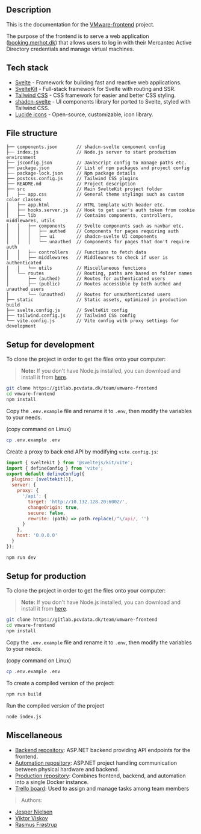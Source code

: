 ## Description

This is the documentation for the [VMware-frontend](https://gitlab.pcvdata.dk/team/vmware-frontend) project.

The purpose of the frontend is to serve a web application ([booking.merhot.dk](https://booking.merhot.dk/)) that allows users to log in with their Mercantec Active Directory credentials and manage virtual machines.

## Tech stack

- [Svelte](https://svelte.dev/) - Framework for building fast and reactive web applications.
- [SvelteKit](https://kit.svelte.dev/) - Full-stack framework for Svelte with routing and SSR.
- [Tailwind CSS](https://tailwindcss.com/) - CSS framework for easier and better CSS styling.
- [shadcn-svelte](https://www.shadcn-svelte.com/) - UI components library for ported to Svelte, styled with Tailwind CSS.
- [Lucide icons](https://lucide.dev/) - Open-source, customizable, icon library.

## File structure

```
├── components.json       // shadcn-svelte component config
├── index.js              // Node.js server to start production environment
├── jsconfig.json         // JavaScript config to manage paths etc.
├── package.json          // List of npm packages and project config
├── package-lock.json     // Npm package details
├── postcss.config.js     // Tailwind CSS plugins
├── README.md             // Project description
├── src                   // Main SvelteKit project folder
│   ├── app.css           // General theme stylings such as custom color classes
│   ├── app.html          // HTML template with header etc.
│   ├── hooks.server.js   // Hook to get user's auth token from cookie
│   ├── lib               // Contains components, controllers, middlewares, utils
│   │   ├── components    // Svelte components such as navbar etc.
│   │   │   ├── authed    // Components for pages requiring auth
│   │   │   ├── ui        // shadcn-svelte UI components
│   │   │   └── unauthed  // Components for pages that don't require auth
│   │   ├── controllers   // Functions to fetch data
│   │   ├── middlewares   // Middlewares to check if user is authenticated
│   │   └── utils         // Miscellaneous functions
│   └── routes            // Routing, paths are based on folder names
│       ├── (authed)      // Routes for authenticated users
│       ├── (public)      // Routes accessible by both authed and unauthed users
│       └── (unauthed)    // Routes for unauthenticated users
├── static                // Static assets, optimized in production build
├── svelte.config.js      // SvelteKit config
├── tailwind.config.js    // Tailwind CSS config
└── vite.config.js        // Vite config with proxy settings for development
```

## Setup for development

To clone the project in order to get the files onto your computer:

> **Note:** If you don't have Node.js installed, you can download and install it from [here](https://nodejs.org/en/download/).

```bash
git clone https://gitlab.pcvdata.dk/team/vmware-frontend
cd vmware-frontend
npm install
```

Copy the `.env.example` file and rename it to `.env`, then modify the variables to your needs.

(copy command on Linux)

```bash
cp .env.example .env
```

Create a proxy to back end API by modifying `vite.config.js`:

```javascript
import { sveltekit } from '@sveltejs/kit/vite';
import { defineConfig } from 'vite';
export default defineConfig({
  plugins: [sveltekit()],
  server: {
    proxy: {
      '/api': {
        target: 'http://10.132.128.20:6002/',
        changeOrigin: true,
        secure: false,
        rewrite: (path) => path.replace(/^\/api/, '')
      }
    },
    host: '0.0.0.0'
  }
});
```

```bash
npm run dev
```

## Setup for production

To clone the project in order to get the files onto your computer:

> **Note:** If you don't have Node.js installed, you can download and install it from [here](https://nodejs.org/en/download/).

```bash
git clone https://gitlab.pcvdata.dk/team/vmware-frontend
cd vmware-frontend
npm install
```

Copy the `.env.example` file and rename it to `.env`, then modify the variables to your needs.

(copy command on Linux)

```bash
cp .env.example .env
```

To create a compiled version of the project:

```bash
npm run build
```

Run the compiled version of the project

```bash
node index.js
```

## Miscellaneous

- [Backend repository](https://gitlab.pcvdata.dk/team/vmware-backend): ASP.NET backend providing API endpoints for the frontend.
- [Automation repository](https://gitlab.pcvdata.dk/team/vmware-automation): ASP.NET project handling communication between physical hardware and backend.
- [Production repository](https://gitlab.pcvdata.dk/team/vmware-docker-compose): Combines frontend, backend, and automation into a single Docker instance.
- [Trello board](https://trello.com/invite/b/uiXM5dtg/ATTId46fe21fd956d78843f87807af9c4f368DBDB4D7/vmware-hosting): Used to assign and manage tasks among team members

> Authors:

- [Jesper Nielsen](mailto:jeni.skp@edu.mercantec.dk?subject=vmware-frontend)
- [Viktor Viskov](mailto:vikt3586@edu.mercantec.dk?subject=vmware-frontend)
- [Rasmus Frøstrup](mailto:rkfr.skp@edu.mercantec.dk?subject=vmware-frontend)
